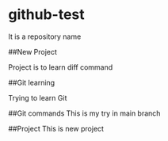 # github-test

It is a repository name

##New Project

Project is to learn diff command

##Git learning

Trying to learn Git

##Git commands
This is my try in main branch

##Project
This is new project